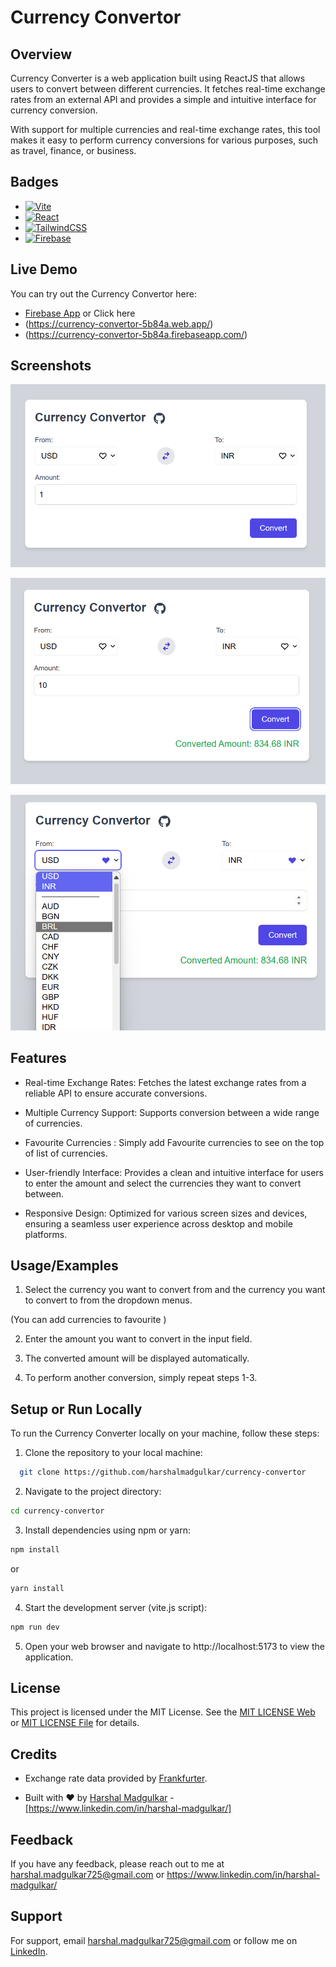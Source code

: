 # Currency Convertor

## Overview

Currency Converter is a web application built using ReactJS that allows users to convert between different currencies. It fetches real-time exchange rates from an external API and provides a simple and intuitive interface for currency conversion.

With support for multiple currencies and real-time exchange rates, this tool makes it easy to perform currency conversions for various purposes, such as travel, finance, or business.

## Badges

- [![Vite][Vite.js]][Vite-url]
- [![React][React.js]][React-url]
- [![TailwindCSS][Tailwind.js]][Tailwind-url]
- [![Firebase][Firebase.js]][Tailwind-url]

[linkedin-shield]: https://img.shields.io/badge/-LinkedIn-black.svg?style=for-the-badge&logo=linkedin&colorB=555
[linkedin-url]: https://linkedin.com/in/othneildrew
[Vite.js]: https://img.shields.io/badge/Vite-20232A?style=for-the-badge&logo=vite&logoColor=61DAFB
[Vite-url]: https://vitejs.dev/
[React.js]: https://img.shields.io/badge/React-20232A?style=for-the-badge&logo=react&logoColor=61DAFB
[React-url]: https://reactjs.org/
[Tailwind.js]: https://img.shields.io/badge/tailwindcss-%2338B2AC.svg?style=for-the-badge&logo=tailwind-css&logoColor=white
[Tailwind-url]: https://tailwindcss.com/
[Firebase.js]: https://img.shields.io/badge/firebase-%23039BE5.svg?style=for-the-badge&logo=firebase
[Tailwind-url]: https://firebase.google.com/

## Live Demo

You can try out the Currency Convertor here:

- [Firebase App](https://currency-convertor-5b84a.firebaseapp.com/)
  or Click here
- (https://currency-convertor-5b84a.web.app/)
- (https://currency-convertor-5b84a.firebaseapp.com/)

## Screenshots

![ Initial Screenshot of my project](./screenshots/Initial%20Screenshot.png)

![ After Conversion.png Screenshot of my project](./screenshots/After%20Conversion.png)

![ Favourite Currency on top of List.png Screenshot of my project](./screenshots/Favourite%20Currency%20on%20top%20of%20List.png)

## Features

- Real-time Exchange Rates: Fetches the latest exchange rates from a reliable API to ensure accurate conversions.

- Multiple Currency Support: Supports conversion between a wide range of currencies.

- Favourite Currencies : Simply add Favourite currencies to see on the top of list of currencies.

- User-friendly Interface: Provides a clean and intuitive interface for users to enter the amount and select the currencies they want to convert between.

- Responsive Design: Optimized for various screen sizes and devices, ensuring a seamless user experience across desktop and mobile platforms.

## Usage/Examples

1. Select the currency you want to convert from and the currency you want to convert to from the dropdown menus.

(You can add currencies to favourite )

2. Enter the amount you want to convert in the input field.

3. The converted amount will be displayed automatically.

4. To perform another conversion, simply repeat steps 1-3.

## Setup or Run Locally

To run the Currency Converter locally on your machine, follow these steps:

1. Clone the repository to your local machine:

```bash
  git clone https://github.com/harshalmadgulkar/currency-convertor
```

2. Navigate to the project directory:

```bash
cd currency-convertor
```

3. Install dependencies using npm or yarn:

```bash
npm install
```

or

```bash
yarn install
```

4. Start the development server (vite.js script):

```bash
npm run dev
```

5. Open your web browser and navigate to http://localhost:5173 to view the application.

## License

This project is licensed under the MIT License. See the [MIT LICENSE Web](https://choosealicense.com/licenses/mit/) or [MIT LICENSE File](LICENSE) for details.

## Credits

- Exchange rate data provided by [Frankfurter](https://www.frankfurter.app/).

- Built with ❤️ by [Harshal Madgulkar](https://www.linkedin.com/in/harshal-madgulkar/) - [https://www.linkedin.com/in/harshal-madgulkar/]

## Feedback

If you have any feedback, please reach out to me at harshal.madgulkar725@gmail.com or https://www.linkedin.com/in/harshal-madgulkar/

## Support

For support, email harshal.madgulkar725@gmail.com or follow me on [LinkedIn](https://www.linkedin.com/in/harshal-madgulkar/).